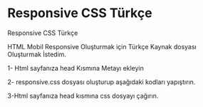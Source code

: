 # Responsive CSS Türkçe
Responsive CSS Türkçe

HTML Mobil Responsive Oluşturmak için Türkçe Kaynak dosyası Oluşturmak İstedim.

1- Html sayfanıza head Kısmına Metayı ekleyin
<meta name="viewport" content="width=device-width, initial-scale=1.0">
  
2- responsive.css dosyası oluşturup aşağıdaki kodları yapıştırın.

3-Html sayfanıza head kısmına css dosyayı çağırın. 
<link rel="stylesheet" type="text/css" href="css/responsive.css">
